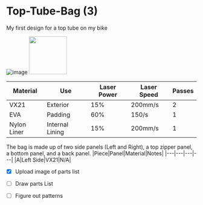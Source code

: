 # Top-Tube-Bag (3)
My first design for a top tube on my bike


![image](https://github.com/miniluigi/Top-Tube-Bag/assets/45057973/f00c3100-4ac4-45f1-8c4a-47dbe842ba4c|width=100)
<img src="https://github.com/miniluigi/Top-Tube-Bag/assets/45057973/7c27af94-b1e9-4c42-8642-b5d0bf4b4131" width="100" height="100">



|Material|Use|Laser Power|Laser Speed|Passes|
|---|---|---|---|---|
|VX21|Exterior|15%|200mm/s|2|
|EVA|Padding|60%|150/s|1|
|Nylon Liner|Internal Lining|15%|200mm/s|1|

The bag is made up of two side panels (Left and Right), a top zipper panel, a bottom panel, and a back panel.
|Piece|Panel|Material|Notes|
|---|---|---|---|
|A|Left Side|VX21|N/A|


- [x] Upload image of parts list
- [ ] Draw parts List
- [ ] Figure out patterns

